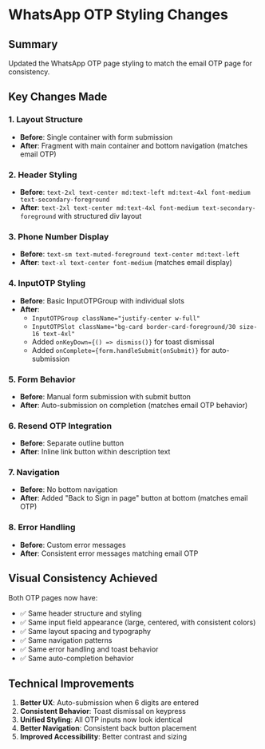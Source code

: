 # WhatsApp OTP Styling Changes

## Summary
Updated the WhatsApp OTP page styling to match the email OTP page for consistency.

## Key Changes Made

### 1. Layout Structure
- **Before**: Single container with form submission
- **After**: Fragment with main container and bottom navigation (matches email OTP)

### 2. Header Styling
- **Before**: `text-2xl text-center md:text-left md:text-4xl font-medium text-secondary-foreground`
- **After**: `text-2xl text-center md:text-4xl font-medium text-secondary-foreground` with structured div layout

### 3. Phone Number Display
- **Before**: `text-sm text-muted-foreground text-center md:text-left`
- **After**: `text-xl text-center font-medium` (matches email display)

### 4. InputOTP Styling
- **Before**: Basic InputOTPGroup with individual slots
- **After**: 
  - `InputOTPGroup className="justify-center w-full"`
  - `InputOTPSlot className="bg-card border-card-foreground/30 size-16 text-4xl"`
  - Added `onKeyDown={() => dismiss()}` for toast dismissal
  - Added `onComplete={form.handleSubmit(onSubmit)}` for auto-submission

### 5. Form Behavior
- **Before**: Manual form submission with submit button
- **After**: Auto-submission on completion (matches email OTP behavior)

### 6. Resend OTP Integration
- **Before**: Separate outline button
- **After**: Inline link button within description text

### 7. Navigation
- **Before**: No bottom navigation
- **After**: Added "Back to Sign in page" button at bottom (matches email OTP)

### 8. Error Handling
- **Before**: Custom error messages
- **After**: Consistent error messages matching email OTP

## Visual Consistency Achieved

Both OTP pages now have:
- ✅ Same header structure and styling
- ✅ Same input field appearance (large, centered, with consistent colors)
- ✅ Same layout spacing and typography
- ✅ Same navigation patterns
- ✅ Same error handling and toast behavior
- ✅ Same auto-completion behavior

## Technical Improvements

1. **Better UX**: Auto-submission when 6 digits are entered
2. **Consistent Behavior**: Toast dismissal on keypress
3. **Unified Styling**: All OTP inputs now look identical
4. **Better Navigation**: Consistent back button placement
5. **Improved Accessibility**: Better contrast and sizing
